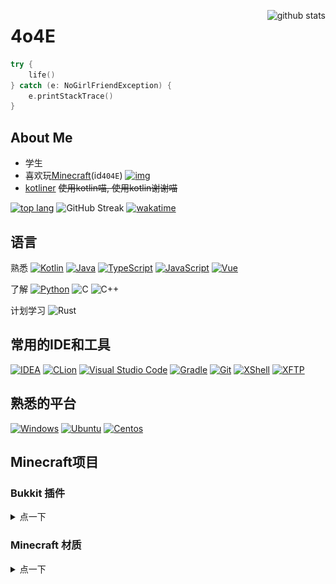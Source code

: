 <!--suppress HtmlDeprecatedAttribute -->

[<img align="right" src="https://github-readme-stats-8oyz819z0-4o4e.vercel.app/api?username=4o4E&theme=radical&locale=cn" alt="github stats">](#4o4e "github stats")

# 4o4E

```kotlin
try {
    life()
} catch (e: NoGirlFriendException) {
    e.printStackTrace()
}
```

## About Me

- 学生
- 喜欢玩[Minecraft](https://www.minecraft.net/)(id`404E`) [![img](https://mc-heads.net/head/404E/20)]()
- [kotliner](https://kotlinlang.org/) ~~使用kotlin喵, 使用kotlin谢谢喵~~

[![top lang](https://github-readme-stats-8oyz819z0-4o4e.vercel.app/api/top-langs/?username=4o4E&theme=radical&locale=cn&layout=compact)](#4o4e "top lang")
![GitHub Streak](https://github-readme-streak-stats.herokuapp.com/?user=4o4E&theme=radical&date_format=%5BY.%5Dn.j&locale=zh)
[![wakatime](https://github-readme-stats-4o4e.vercel.app/api/wakatime?username=404E&range=last_30_days&layout=compact&theme=radical)](https://wakatime.com/@404E)

## 语言

熟悉
[![Kotlin](https://img.shields.io/badge/-Kotlin-555?logo=Kotlin&logoColor=7f52ff)](https://kotlinlang.org/)
[![Java](https://img.shields.io/badge/-Java-555?logo=openjdk&logoColor=fff)](https://www.java.com/)
[![TypeScript](https://img.shields.io/badge/-TypeScript-555?logo=typescript&logoColor=F7DF1E)](https://www.typescriptlang.org/)
[![JavaScript](https://img.shields.io/badge/-JavaScript-555?logo=JavaScript&logoColor=F7DF1E)](https://developer.mozilla.org/docs/Web/javascript)
[![Vue](https://img.shields.io/badge/-Vue-555?logo=vuedotjs&logoColor=4FC08D)](https://vuejs.org/)

了解
[![Python](https://img.shields.io/badge/-Python-555?logo=python&logoColor=3776AB)](https://www.python.org/)
![C](https://img.shields.io/badge/-C-555?logo=C&logoColor=A8B9CC)
![C++](https://img.shields.io/badge/-C++-555?logo=cplusplus&logoColor=00599C)

计划学习
![Rust](https://img.shields.io/badge/-Rust-555?logo=rust&logoColor=000)

## 常用的IDE和工具

[![IDEA](https://img.shields.io/badge/-IDEA-black?logo=IntelliJ%20IDEA&logoColor=fff)](https://www.jetbrains.com/idea/)
[![CLion](https://img.shields.io/badge/-CLion-black?logo=IntelliJ%20IDEA&logoColor=fff)](https://www.jetbrains.com/clion/)
[![Visual Studio Code](https://img.shields.io/badge/-Visual%20Studio%20Code-black?logo=visual-studio-code&logoColor=fff)](https://code.visualstudio.com/)
[![Gradle](https://img.shields.io/badge/-Gradle-black?logo=gradle&logoColor=fff)](https://gradle.org/)
[![Git](https://img.shields.io/badge/-Git-black?logo=git&logoColor=fff)](https://git-scm.com/)
[![XShell](https://img.shields.io/badge/-XShell-black?logoColor=fff)](https://www.xshell.com/xshell/)
[![XFTP](https://img.shields.io/badge/-XFTP-black?logoColor=fff)](https://www.xshell.com/xftp/)

## 熟悉的平台

[![Windows](https://img.shields.io/badge/-Windows-black?logo=Windows&logoColor=fff)](https://www.microsoft.com/zh-cn/windows)
[![Ubuntu](https://img.shields.io/badge/-Ubuntu-black?logo=Ubuntu&logoColor=fff)](https://ubuntu.com/)
[![Centos](https://img.shields.io/badge/-Centos-black?logo=Centos&logoColor=fff)](https://centos.org/)

## Minecraft项目

### Bukkit 插件

<details>
  <summary>点一下</summary>

- [**Boom**](https://github.com/4o4E/Boom/)

  [![Mcbbs](https://raw.githubusercontent.com/4o4E/4o4E/main/mcbbs.svg)](https://www.mcbbs.net/thread-1150139-1-1.html)
  [![Stars](https://img.shields.io/github/stars/4o4E/Boom)](https://github.com/4o4E/Boom/stargazers)
  [![Downloads](https://img.shields.io/github/downloads/4o4E/Boom/total)](https://github.com/4o4E/Boom/releases/latest)
  [![Release](https://img.shields.io/github/v/release/4o4E/Boom)](https://github.com/4o4E/Boom/releases)
  <div>
  <a href="https://bstats.org/plugin/bukkit/Boom">
  <img style="width: 60%;" src="https://bstats.org/signatures/bukkit/Boom.svg" alt="Bstats"/>
  </a>
  </div>

- [**EClean**](https://github.com/4o4E/EClean/)

  [![Mcbbs](https://raw.githubusercontent.com/4o4E/4o4E/main/mcbbs.svg)](https://www.mcbbs.net/thread-1305548-1-1.html)
  [![Stars](https://img.shields.io/github/stars/4o4E/EClean)](https://github.com/4o4E/EClean/stargazers)
  [![Downloads](https://img.shields.io/github/downloads/4o4E/EClean/total)](https://github.com/4o4E/EClean/releases/latest)
  [![Release](https://img.shields.io/github/v/release/4o4E/EClean)](https://github.com/4o4E/EClean/releases)
  <div>
  <a href="https://bstats.org/plugin/bukkit/EClean">
  <img style="width: 60%;" src="https://bstats.org/signatures/bukkit/EClean.svg" alt="Bstats"/>
  </a>
  </div>
</details>

### Minecraft 材质

<details>
  <summary>点一下</summary>

- [**DynamicGlowOre**](https://github.com/4o4E/DynamicGlowOre/)

  [![Mcbbs](https://raw.githubusercontent.com/4o4E/4o4E/main/mcbbs.svg)](https://www.mcbbs.net/thread-1204050-1-1.html)
  [![Stars](https://img.shields.io/github/stars/4o4E/DynamicGlowOre)](https://github.com/4o4E/DynamicGlowOre/stargazers)
  [![Downloads](https://img.shields.io/github/downloads/4o4E/DynamicGlowOre/total)](https://github.com/4o4E/DynamicGlowOre/releases/latest)
  [![Release](https://img.shields.io/github/v/release/4o4E/DynamicGlowOre)](https://github.com/4o4E/DynamicGlowOre/releases)

- [**DarkMode**](https://github.com/4o4E/DarkMode/)

  [![Mcbbs](https://raw.githubusercontent.com/4o4E/4o4E/main/mcbbs.svg)](https://www.mcbbs.net/thread-1365041-1-1.html)
  [![Stars](https://img.shields.io/github/stars/4o4E/DarkMode)](https://github.com/4o4E/DarkMode/stargazers)
  [![Downloads](https://img.shields.io/github/downloads/4o4E/DarkMode/total)](https://github.com/4o4E/DarkMode/releases/latest)
  [![Release](https://img.shields.io/github/v/release/4o4E/DarkMode)](https://github.com/4o4E/DarkMode/releases)

</details>

